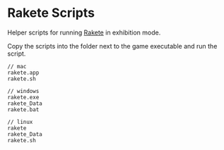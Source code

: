 # Rakete Scripts

Helper scripts for running [Rakete](https://rakete.li) in exhibition mode.

Copy the scripts into the folder next to the game executable and run the script.

```
// mac
rakete.app
rakete.sh

// windows
rakete.exe
rakete_Data
rakete.bat

// linux
rakete
rakete_Data
rakete.sh
```
